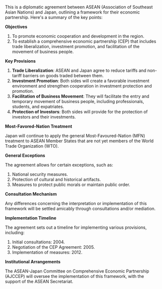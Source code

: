 This is a diplomatic agreement between ASEAN (Association of Southeast Asian Nations) and Japan, outlining a framework for their economic partnership. Here's a summary of the key points:

**Objectives**

1. To promote economic cooperation and development in the region.
2. To establish a comprehensive economic partnership (CEP) that includes trade liberalization, investment promotion, and facilitation of the movement of business people.

**Key Provisions**

1. **Trade Liberalization**: ASEAN and Japan agree to reduce tariffs and non-tariff barriers on goods traded between them.
2. **Investment Promotion**: Both sides will create a favorable investment environment and strengthen cooperation in investment protection and promotion.
3. **Facilitation of Business Movement**: They will facilitate the entry and temporary movement of business people, including professionals, students, and expatriates.
4. **Protection of Investors**: Both sides will provide for the protection of investors and their investments.

**Most-Favored-Nation Treatment**

Japan will continue to apply the general Most-Favoured-Nation (MFN) treatment to ASEAN Member States that are not yet members of the World Trade Organization (WTO).

**General Exceptions**

The agreement allows for certain exceptions, such as:

1. National security measures.
2. Protection of cultural and historical artifacts.
3. Measures to protect public morals or maintain public order.

**Consultation Mechanism**

Any differences concerning the interpretation or implementation of this framework will be settled amicably through consultations and/or mediation.

**Implementation Timeline**

The agreement sets out a timeline for implementing various provisions, including:

1. Initial consultations: 2004.
2. Negotiation of the CEP Agreement: 2005.
3. Implementation of measures: 2012.

**Institutional Arrangements**

The ASEAN-Japan Committee on Comprehensive Economic Partnership (AJCCEP) will oversee the implementation of this framework, with the support of the ASEAN Secretariat.